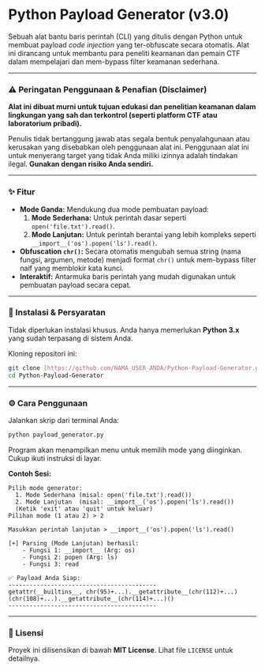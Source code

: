 # Python Payload Generator (v3.0)

Sebuah alat bantu baris perintah (CLI) yang ditulis dengan Python untuk membuat payload *code injection* yang ter-obfuscate secara otomatis. Alat ini dirancang untuk membantu para peneliti keamanan dan pemain CTF dalam mempelajari dan mem-bypass filter keamanan sederhana.

---

### ⚠️ Peringatan Penggunaan & Penafian (Disclaimer)

**Alat ini dibuat murni untuk tujuan edukasi dan penelitian keamanan dalam lingkungan yang sah dan terkontrol (seperti platform CTF atau laboratorium pribadi).**

Penulis tidak bertanggung jawab atas segala bentuk penyalahgunaan atau kerusakan yang disebabkan oleh penggunaan alat ini. Penggunaan alat ini untuk menyerang target yang tidak Anda miliki izinnya adalah tindakan ilegal. **Gunakan dengan risiko Anda sendiri.**

---

### ✨ Fitur

* **Mode Ganda:** Mendukung dua mode pembuatan payload:
    1.  **Mode Sederhana:** Untuk perintah dasar seperti `open('file.txt').read()`.
    2.  **Mode Lanjutan:** Untuk perintah berantai yang lebih kompleks seperti `__import__('os').popen('ls').read()`.
* **Obfuscation `chr()`:** Secara otomatis mengubah semua string (nama fungsi, argumen, metode) menjadi format `chr()` untuk mem-bypass filter naif yang memblokir kata kunci.
* **Interaktif:** Antarmuka baris perintah yang mudah digunakan untuk pembuatan payload secara cepat.

---

### 🚀 Instalasi & Persyaratan

Tidak diperlukan instalasi khusus. Anda hanya memerlukan **Python 3.x** yang sudah terpasang di sistem Anda.

Kloning repositori ini:
```bash
git clone [https://github.com/NAMA_USER_ANDA/Python-Payload-Generator.git](https://github.com/NAMA_USER_ANDA/Python-Payload-Generator.git)
cd Python-Payload-Generator
```

---

### ⚙️ Cara Penggunaan

Jalankan skrip dari terminal Anda:
```bash
python payload_generator.py
```

Program akan menampilkan menu untuk memilih mode yang diinginkan. Cukup ikuti instruksi di layar.

**Contoh Sesi:**
```
Pilih mode generator:
  1. Mode Sederhana (misal: open('file.txt').read())
  2. Mode Lanjutan  (misal: __import__('os').popen('ls').read())
  (Ketik 'exit' atau 'quit' untuk keluar)
Pilihan mode (1 atau 2) > 2

Masukkan perintah lanjutan > __import__('os').popen('ls').read()

[+] Parsing (Mode Lanjutan) berhasil:
    - Fungsi 1: __import__ (Arg: os)
    - Fungsi 2: popen (Arg: ls)
    - Fungsi 3: read

✅ Payload Anda Siap:
------------------------------------------
getattr(__builtins__, chr(95)+...).__getattribute__(chr(112)+...)(chr(108)+...).__getattribute__(chr(114)+...)()
------------------------------------------
```

---

### 📝 Lisensi

Proyek ini dilisensikan di bawah **MIT License**. Lihat file `LICENSE` untuk detailnya.
